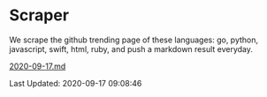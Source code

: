 # Scraper

We scrape the github trending page of these languages: go, python, javascript, swift, html, ruby, and push a markdown result everyday.

[2020-09-17.md](https://github.com/henson/Scraper/blob/master/2020-09-17.md)

Last Updated: 2020-09-17 09:08:46